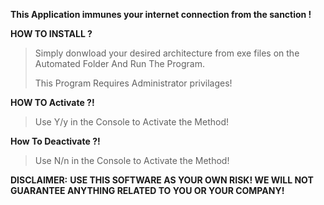 **This Application immunes your internet connection from the sanction !**

**HOW TO INSTALL ?**


> Simply donwload your desired architecture from exe files on the Automated Folder And Run The Program. 
> 
> This Program Requires Administrator privilages! 



**HOW TO Activate ?!**

> Use Y/y in the Console to Activate the Method! 



**How To Deactivate ?!**

> Use N/n in the Console to Activate the Method! 

**DISCLAIMER:**
**USE THIS SOFTWARE AS YOUR OWN RISK! WE WILL NOT GUARANTEE ANYTHING RELATED TO YOU OR YOUR COMPANY!**
